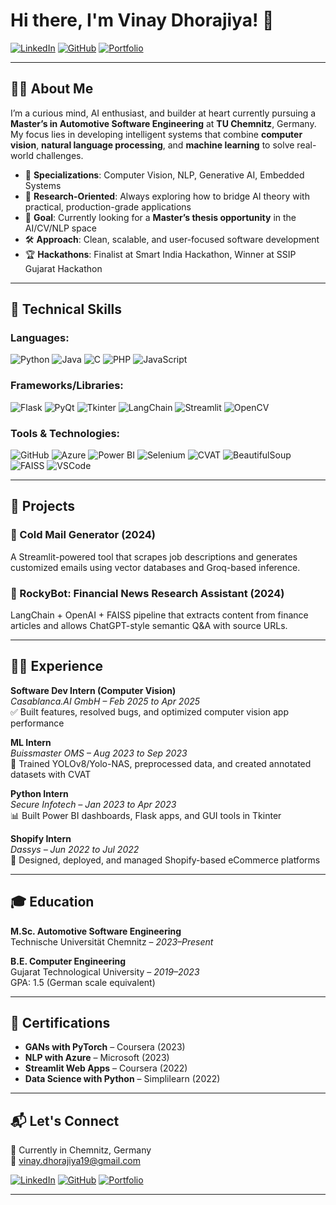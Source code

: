 # Hi there, I'm Vinay Dhorajiya! 👋

[![LinkedIn](https://img.shields.io/badge/-LinkedIn-blue?style=for-the-badge&logo=linkedin)](https://linkedin.com/in/vinay-dhorajiya-2652501b5)
[![GitHub](https://img.shields.io/badge/-GitHub-black?style=for-the-badge&logo=github)](https://github.com/Vinay)
[![Portfolio](https://img.shields.io/badge/-Portfolio-green?style=for-the-badge&logo=netlify)](https://vinaydhorajiya.netlify.app/)

---

## 🧑‍💻 About Me

I’m a curious mind, AI enthusiast, and builder at heart currently pursuing a **Master’s in Automotive Software Engineering** at **TU Chemnitz**, Germany. My focus lies in developing intelligent systems that combine **computer vision**, **natural language processing**, and **machine learning** to solve real-world challenges.

- 🧠 **Specializations**: Computer Vision, NLP, Generative AI, Embedded Systems  
- 🔬 **Research-Oriented**: Always exploring how to bridge AI theory with practical, production-grade applications  
- 🎯 **Goal**: Currently looking for a **Master’s thesis opportunity** in the AI/CV/NLP space  
- 🛠️ **Approach**: Clean, scalable, and user-focused software development  
- 🏆 **Hackathons**: Finalist at Smart India Hackathon, Winner at SSIP Gujarat Hackathon  

---

## 🧠 Technical Skills

### Languages:
![Python](https://img.shields.io/badge/-Python-3776AB?style=flat-square&logo=python&logoColor=white)
![Java](https://img.shields.io/badge/-Java-007396?style=flat-square&logo=java)
![C](https://img.shields.io/badge/-C-A8B9CC?style=flat-square&logo=c)
![PHP](https://img.shields.io/badge/-PHP-777BB4?style=flat-square&logo=php)
![JavaScript](https://img.shields.io/badge/-JavaScript-F7DF1E?style=flat-square&logo=javascript)

### Frameworks/Libraries:
![Flask](https://img.shields.io/badge/-Flask-black?style=flat-square&logo=flask)
![PyQt](https://img.shields.io/badge/-PyQt-green?style=flat-square)
![Tkinter](https://img.shields.io/badge/-Tkinter-lightgrey?style=flat-square)
![LangChain](https://img.shields.io/badge/-LangChain-blueviolet?style=flat-square)
![Streamlit](https://img.shields.io/badge/-Streamlit-FF4B4B?style=flat-square&logo=streamlit)
![OpenCV](https://img.shields.io/badge/-OpenCV-5C3EE8?style=flat-square&logo=opencv)

### Tools & Technologies:
![GitHub](https://img.shields.io/badge/-GitHub-181717?style=flat-square&logo=github)
![Azure](https://img.shields.io/badge/-Azure-0078D4?style=flat-square&logo=microsoft-azure)
![Power BI](https://img.shields.io/badge/-PowerBI-F2C811?style=flat-square&logo=powerbi)
![Selenium](https://img.shields.io/badge/-Selenium-43B02A?style=flat-square&logo=selenium)
![CVAT](https://img.shields.io/badge/-CVAT-lightgrey?style=flat-square)
![BeautifulSoup](https://img.shields.io/badge/-BeautifulSoup-black?style=flat-square)
![FAISS](https://img.shields.io/badge/-FAISS-darkgreen?style=flat-square)
![VSCode](https://img.shields.io/badge/-VSCode-007ACC?style=flat-square&logo=visual-studio-code)

---

## 🚀 Projects

### 📩 Cold Mail Generator (2024)
A Streamlit-powered tool that scrapes job descriptions and generates customized emails using vector databases and Groq-based inference.

### 📰 RockyBot: Financial News Research Assistant (2024)
LangChain + OpenAI + FAISS pipeline that extracts content from finance articles and allows ChatGPT-style semantic Q&A with source URLs.

---

## 🧑‍💼 Experience

**Software Dev Intern (Computer Vision)**  
*Casablanca.AI GmbH – Feb 2025 to Apr 2025*  
✅ Built features, resolved bugs, and optimized computer vision app performance

**ML Intern**  
*Buissmaster OMS – Aug 2023 to Sep 2023*  
🧪 Trained YOLOv8/Yolo-NAS, preprocessed data, and created annotated datasets with CVAT

**Python Intern**  
*Secure Infotech – Jan 2023 to Apr 2023*  
📊 Built Power BI dashboards, Flask apps, and GUI tools in Tkinter

**Shopify Intern**  
*Dassys – Jun 2022 to Jul 2022*  
🛒 Designed, deployed, and managed Shopify-based eCommerce platforms

---

## 🎓 Education

**M.Sc. Automotive Software Engineering**  
Technische Universität Chemnitz – *2023–Present*

**B.E. Computer Engineering**  
Gujarat Technological University – *2019–2023*  
GPA: 1.5 (German scale equivalent)

---

## 📜 Certifications

- **GANs with PyTorch** – Coursera (2023)  
- **NLP with Azure** – Microsoft (2023)  
- **Streamlit Web Apps** – Coursera (2022)  
- **Data Science with Python** – Simplilearn (2022)

---

## 📬 Let's Connect

📍 Currently in Chemnitz, Germany  
📧 vinay.dhorajiya19@gmail.com  

[![LinkedIn](https://img.shields.io/badge/-LinkedIn-blue?style=for-the-badge&logo=linkedin)](https://linkedin.com/in/vinay-dhorajiya-2652501b5)
[![GitHub](https://img.shields.io/badge/-GitHub-black?style=for-the-badge&logo=github)](https://github.com/Vinay)
[![Portfolio](https://img.shields.io/badge/-Portfolio-9cf?style=for-the-badge&logo=netlify)](https://vinaydhorajiya.netlify.app/)

---

